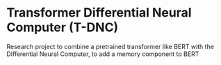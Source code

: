 # Transformer Differential Neural Computer (T-DNC)


Research project to combine a pretrained transformer like BERT with the Differential Neural Computer, to add a memory component to BERT
